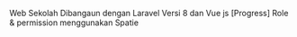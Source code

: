 Web Sekolah Dibangaun dengan Laravel Versi 8 dan Vue js [Progress]
Role & permission menggunakan Spatie
